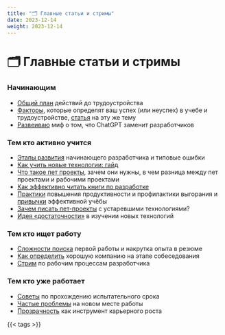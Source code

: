 ```yaml
---
title: "🗂️ Главные статьи и стримы"
date: 2023-12-14
weight: 2023-12-14
---
```


# 🗂️ Главные статьи и стримы

### Начинающим

- [Общий план](https://zhukovsd.github.io/java-backend-learning-course/plan/) действий до трудоустройства
- [Факторы](https://www.youtube.com/live/xCyulM2VHsQ), которые определят ваш успех (или неуспех) в учебе и трудоустройстве, [статья](/posts/crucial-factors-for-success-in-study-and-work/) на эту же тему
- [Развеиваю](https://t.me/zhukovsd_it_mentor/31) миф о том, что ChatGPT заменит разработчиков

### Тем кто активно учится

- [Этапы развития](https://telegra.ph/EHtapy-razvitiya-nachinayushchego-razrabotchika-i-tipovye-oshibki-01-13) начинающего разработчика и типовые ошибки
- [Как учить новые технологии: гайд](https://www.youtube.com/live/IlrNXhesSVs)
- [Что такое пет проекты](https://t.me/zhukovsd_it_mentor/49), зачем они нужны, в чем разница между пет проектами и рабочими проектами
- [Как эффективно читать книги по разработке](https://t.me/zhukovsd_it_mentor/60)
- [Практики](https://telegra.ph/Moi-praktiki-povysheniya-produktivnosti-i-profilaktiki-vygoraniya-04-25) повышения продуктивности и профилактики выгорания и [привычки](https://telegra.ph/Privychki-ehffektivnoj-uchyoby-i-raboty-10-08) эффективной учёбы
- [Зачем писать пет-проекты](https://t.me/zhukovsd_it_mentor/81) с устаревшими технологиями?
- [Идея «достаточности»](/posts/idea-of-sufficiency-in-learning-technologies/) в изучении новых технологий

### Тем кто ищет работу

- [Сложности поиска](https://telegra.ph/Slozhnosti-poiska-pervoj-raboty-i-nakrutka-opyta-v-rezyume-11-04) первой работы и накрутка опыта в резюме
- [Как определить](https://t.me/zhukovsd_it_mentor/34) хорошую компанию на этапе собеседования
- [Стрим](https://www.youtube.com/watch?v=jUK7HkbeS8U) по рабочим процессам разработчика

### Тем кто уже работает

- [Советы](https://t.me/zhukovsd_it_mentor/30) по прохождению испытательного срока
- [Частые проблемы](https://telegra.ph/CHastye-problemy-razrabotchikov-na-pervom-meste-raboty-10-21) на новом месте работы
- [Прозрачность](https://telegra.ph/Prozrachnost-kak-instrument-karernogo-rosta-10-28) как инструмент карьерного роста

{{< tags >}}